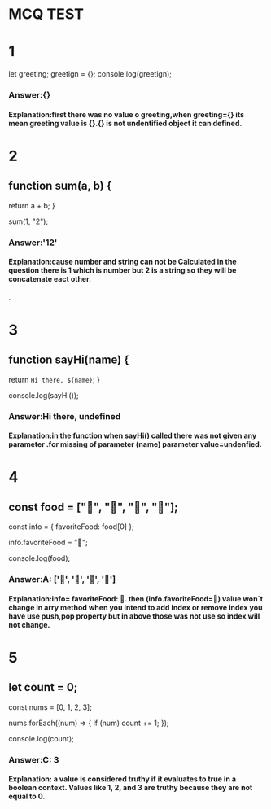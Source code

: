 # MCQ TEST
# 1
let greeting;
greetign = {};
console.log(greetign);
### Answer:{}
#### Explanation:first there was no value o greeting,when greeting={} its mean greeting value is {}.{} is not undentified object it can defined.


# 2  

## function sum(a, b) {
  return a + b;
}

sum(1, "2");

### Answer:'12'

#### Explanation:cause number and string can not be Calculated in the question there is 1 which is number but 2 is a string so they will be concatenate eact other.
.

# 3
## function sayHi(name) {
  return `Hi there, ${name}`;
}

console.log(sayHi());

### Answer:Hi there, undefined

#### Explanation:in the function  when sayHi() called there was not given any parameter .for missing of parameter (name) parameter value=undenfied.

# 4
## const food = ["🍕", "🍫", "🥑", "🍔"];
const info = { favoriteFood: food[0] };

info.favoriteFood = "🍝";

console.log(food);

### Answer:A: ['🍕', '🍫', '🥑', '🍔']

#### Explanation:info= favoriteFood: 🍕. then (info.favoriteFood=🍝) value won`t change in arry method when you intend to add index or remove index you have use push,pop property but in above those was not use so index will not change.  

# 5

## let count = 0;
const nums = [0, 1, 2, 3];

nums.forEach((num) => {
  if (num) count += 1;
});

console.log(count);

### Answer:C: 3


#### Explanation: a value is considered truthy if it evaluates to true in a boolean context. Values like 1, 2, and 3 are truthy because they are not equal to 0.
















